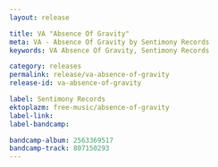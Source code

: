 ```yaml
---
layout: release

title: VA "Absence Of Gravity"
meta: VA - Absence Of Gravity by Sentimony Records
keywords: VA Absence Of Gravity, Sentimony Records

category: releases
permalink: release/va-absence-of-gravity
release-id: va-absence-of-gravity

label: Sentimony Records
ektoplazm: free-music/absence-of-gravity
label-link: 
label-bandcamp: 

bandcamp-album: 2563369517
bandcamp-track: 807150293
---
```


